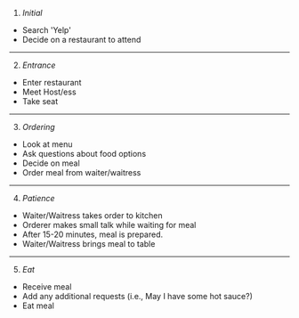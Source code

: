 1. *Initial*
+ Search 'Yelp'
+ Decide on a restaurant to attend
---
2. *Entrance*
+ Enter restaurant
+ Meet Host/ess
+ Take seat
---
3. *Ordering*
+ Look at menu
+ Ask questions about food options
+ Decide on meal
+ Order meal from waiter/waitress
---
4. *Patience*
+ Waiter/Waitress takes order to kitchen
+ Orderer makes small talk while waiting for meal
+ After 15-20 minutes, meal is prepared.
+ Waiter/Waitress brings meal to table
---
5. *Eat*
+ Receive meal
+ Add any additional requests (i.e., May I have some hot sauce?)
+ Eat meal

